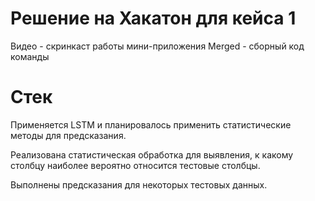 # Решение на Хакатон для кейса 1
Видео - скринкаст работы мини-приложения
Merged - сборный код команды

# Стек
Применяется LSTM и планировалось применить статистические методы для предсказания.

Реализована статистическая обработка для выявления, к какому столбцу наиболее вероятно относится тестовые столбцы.

Выполнены предсказания для некоторых тестовых данных.
